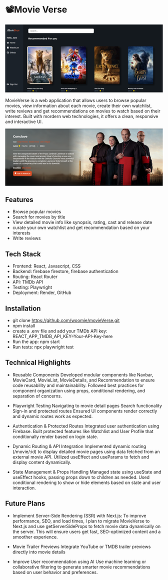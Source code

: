 # 📽️Movie Verse
![Homepage](./src/assets/Screenshot%202025-04-29%20005412.png)

MovieVerse is a web application that allows users to browse popular movies, view information about each movie, create their own watchlist, write reviews and get recommendations on movies to watch based on their interest. Built with mordern web technologies, it offers a clean, responsive and interactive UI.

![Movie Details Page](./src/assets/image1.png)
## Features
- Browse popular movies
- Search for movies by title
- View detailed movie info like synopsis, rating, cast and release date
- curate your own watchlist and get recommendation based on your interests
- Write reviews 

## Tech Stack
- Frontend: React, Javascript, CSS
- Backend: firebase firestore, firebase authentication
- Routing: React Router
- API: TMDb API
- Testing: Playwright
- Deployment: Render, GitHub

## Installation
- git clone https://github.com/woomie/movieVerse.git
- npm install
- create a .env file and add your TMDb API key:
    REACT_APP_TMDB_API_KEY=Your-API-Key-here
- Run the app: npm start
- Run tests: npx playwright test

## Technical Highlights
- Reusable Components
    Developed modular components like Navbar, MovieCard, MovieList, MovieDetails, and Recommendation to ensure code reusability and maintainability.
    Followed best practices for component organization using props, conditional rendering, and separation of concerns.

- Playwright Testing
    Navigating to movie detail pages
    Search functionality
    Sign-in and protected routes
    Ensured UI components render correctly and dynamic routes work as expected.

- Authentication & Protected Routes
    Integrated user authentication using Firebase.
    Built protected features like Watchlist and User Profile that conditionally render based on login state.

- Dynamic Routing & API Integration
    Implemented dynamic routing (/movie/:id) to display detailed movie pages using data fetched from an external movie API.
    Utilized useEffect and useParams to fetch and display content dynamically.

- State Management & Props Handling
    Managed state using useState and useEffect hooks, passing props down to children as needed. Used conditional rendering to show or hide elements based on state and user interaction.

## Future Plans
- Implement Server-Side Rendering (SSR) with Next.js:
To improve performance, SEO, and load times, I plan to migrate MovieVerse to Next.js and use getServerSideProps to fetch movie data dynamically on the server. This will ensure users get fast, SEO-optimized content and a smoother experience.

- Movie Trailer Previews
Integrate YouTube or TMDB trailer previews directly into movie details 

- Improve User recommendation using AI
Use machine learning or collaborative filtering to generate smarter movie recommendations based on user behavior and preferences.




